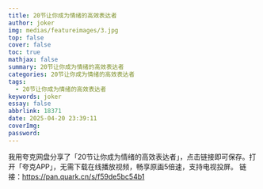 ```yaml
---
title: 20节让你成为情绪的高效表达者
author: joker
img: medias/featureimages/3.jpg
top: false
cover: false
toc: true
mathjax: false
summary: 20节让你成为情绪的高效表达者
categories: 20节让你成为情绪的高效表达者
tags:
  - 20节让你成为情绪的高效表达者
keywords: joker
essay: false
abbrlink: 18371
date: 2025-04-20 23:39:11
coverImg:
password:
---
```


我用夸克网盘分享了「20节让你成为情绪的高效表达者」，点击链接即可保存。打开「夸克APP」，无需下载在线播放视频，畅享原画5倍速，支持电视投屏。
链接：https://pan.quark.cn/s/f59de5bc54b1
